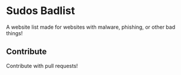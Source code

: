 # Sudos Badlist
A website list made for websites with malware, phishing, or other bad things!

## Contribute
Contribute with pull requests!

